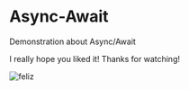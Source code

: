 # Async-Await
Demonstration about Async/Await 

I really hope you liked it! Thanks for watching!

![feliz](https://github.com/claudiaglez/Async-Await/assets/149194695/4272ec11-1cbc-4f17-b6e6-2bbf0de1d752)
